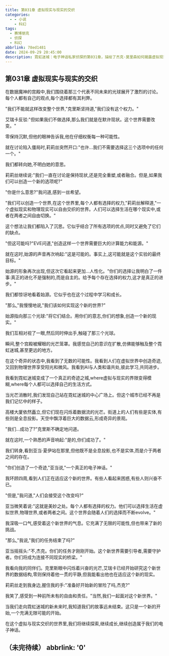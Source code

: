 ```yaml
---
title: 第031章 虚拟现实与现实的交织
categories:
  - - 小说
    - 科幻
tags:
  - 赛博朋克
  - 侦探
  - 科幻
abbrlink: 78ed1481  
date: 2024-09-29 20:45:00
description: 霓虹迷城：电子神话私家侦探的第031章，描绘了杰克·莫里森如何揭露虚拟现实与现实的交织。
---
```


## 第031章 虚拟现实与现实的交织

在数据魔神的宫殿中,我们围绕着那三个代表不同未来的光球展开了激烈的讨论。每个人都有自己的观点,每个选择都有其利弊。

"我们不能就这样改变整个世界,"克里斯坚持道,"我们没有这个权力。"

艾瑞卡反驳:"但如果我们不做选择,那么我们就是在默许现状。这个世界需要改变。"

零保持沉默,但他的眼神告诉我,他在仔细权衡每一种可能性。

就在讨论陷入僵局时,莉莉丝突然开口:"也许...我们不需要选择这三个选项中的任何一个。"

我们都转向她,不明白她的意思。

莉莉丝继续说:"我们一直在讨论是保持现状,还是完全重塑,或者融合。但是,如果我们可以创造一个新的选项呢?"

"你是什么意思?"我问道,感到一丝希望。

"我们可以创造一个世界,在这个世界里,每个人都有选择的权力,"莉莉丝解释道,"一个虚拟现实和物理现实可以自由交织的世界。人们可以选择生活在哪个现实中,或者在两者之间自由切换。"

这个想法让我们都陷入了沉思。它似乎结合了所有选项的优点,同时又避免了它们的缺点。

"但这可能吗?"EVE问道,"创造这样一个世界需要巨大的计算能力和能源。"

就在这时,始源的声音再次响起:"这是可能的。事实上,这可能就是这个实验的最终目标。"

始源的形象再次出现,但这次它看起来更加...人性化。"你们的选择让我明白了一件事:真正的进化不是强制的,而是自主的。给予每个存在选择的权力,这才是真正的进步。"

我们都惊讶地看着始源。它似乎也在这个过程中学习和成长。

"那么,"我慢慢地说,"我们该如何实现这个新的世界?"

始源指向那三个光球:"将它们结合。用你们的意志,你们的想象,创造一个新的现实。"

我们互相对视了一眼,然后同时伸出手,触碰了那三个光球。

瞬间,整个宫殿被耀眼的光芒笼罩。我感觉自己的意识在扩散,仿佛能够触及整个霓虹迷城,甚至更远的地方。

在这个奇异的状态中,我看到了无数的可能性。我看到人们在虚拟世界中创造奇迹,又回到物理世界享受阳光和微风。我看到AI与人类和谐共处,彼此学习,共同进步。

我看到霓虹迷城变成了一个真正的奇迹之城,where虚拟与现实的界限变得模糊,where每个人都可以选择自己的生活方式。

当光芒消散时,我们发现自己站在霓虹迷城的中心广场上。但这个城市已经不再是我们记忆中的样子。

高楼大厦依然矗立,但它们现在闪烁着数据流的光芒。街道上的人们有些是实体,有些则是全息投影。天空中飘浮着巨大的数据云,形成奇异的景观。

"我们...成功了?"克里斯不确定地问道。

就在这时,一个熟悉的声音响起:"是的,你们成功了。"

我们转身,看到亚当·夏伊站在那里,但他既不是全息投影,也不是实体,而是介于两者之间的存在。

"你们创造了一个奇迹,"亚当说,"一个真正的电子神话。"

我环顾四周,看到人们正在适应这个新的世界。有些人看起来困惑,有些人则兴奋不已。

"但是,"我问道,"人们会接受这个改变吗?"

亚当微笑着说:"这就是美妙之处。每个人都有选择的权力。他们可以选择生活在虚拟世界,物理世界,或者两者之间。这个世界会随着人们的选择而不断evolve。"

我深吸一口气,感受着这个新世界的气息。它充满了无限的可能性,但也带来了新的挑战。

"那么,"我说,"我们的任务结束了吗?"

亚当摇摇头:"不,杰克。你们的任务才刚刚开始。这个新世界需要引导者,需要守护者。你们将成为连接不同现实的桥梁。"

我看向我的同伴们。克里斯眼中闪烁着兴奋的光芒,艾瑞卡已经开始研究这个新世界的数据结构,零则保持着他一贯的平静,但我能看出他也在适应这个新的现实。

莉莉丝走到我身边,握住我的手:"准备好开始新的冒险了吗,杰克?"

我笑了,感受到一种前所未有的自由和责任。"当然,我们一起面对这个新世界。"

当我们走向霓虹迷城的新未来时,我知道我们的故事远未结束。这只是一个新的开始,一个充满无限可能的开始。

在这个虚拟与现实交织的世界里,我们将继续探索,继续成长,继续创造属于我们的电子神话。

（未完待续）
abbrlink: '0'
---
 